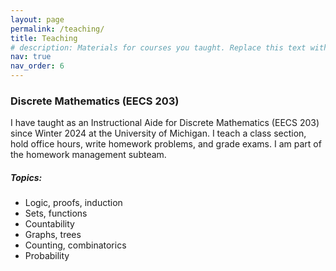 ```yaml
---
layout: page
permalink: /teaching/
title: Teaching
# description: Materials for courses you taught. Replace this text with your description.
nav: true
nav_order: 6
---
```


### Discrete Mathematics (EECS 203)

I have taught as an Instructional Aide for Discrete Mathematics (EECS 203) since Winter 2024 at the University of Michigan. I teach a class section, hold office hours, write homework problems, and grade exams. I am part of the homework management subteam.

##### Topics:

- Logic, proofs, induction
- Sets, functions
- Countability
- Graphs, trees
- Counting, combinatorics
- Probability
